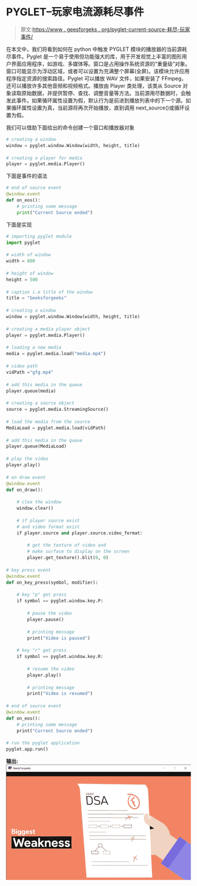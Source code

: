 # PYGLET–玩家电流源耗尽事件

> 原文:[https://www . geesforgeks . org/pyglet-current-source-耗尽-玩家事件/](https://www.geeksforgeeks.org/pyglet-current-source-ran-out-event-of-player/)

在本文中，我们将看到如何在 python 中触发 PYGLET 模块的播放器的当前源耗尽事件。Pyglet 是一个易于使用但功能强大的库，用于开发视觉上丰富的图形用户界面应用程序，如游戏、多媒体等。窗口是占用操作系统资源的“重量级”对象。窗口可能显示为浮动区域，或者可以设置为充满整个屏幕(全屏)。该模块允许应用程序指定资源的搜索路径。Pyglet 可以播放 WAV 文件，如果安装了 FFmpeg，还可以播放许多其他音频和视频格式。播放由 Player 类处理，该类从 Source 对象读取原始数据，并提供暂停、查找、调整音量等方法。当前源用尽数据时，会触发此事件。如果循环属性设置为假，默认行为是前进到播放列表中的下一个源。如果循环属性设置为真，当前源将再次开始播放，直到调用 next_source()或循环设置为假。

我们可以借助下面给出的命令创建一个窗口和播放器对象

```py
# creating a window
window = pyglet.window.Window(width, height, title)

# creating a player for media
player = pyglet.media.Player()

```

下面是事件的语法

```py
# end of source event
@window.event
def on_eos():
    # printing some message
    print("Current Source ended")

```

下面是实现

```py
# importing pyglet module
import pyglet

# width of window 
width = 800

# height of window 
height = 500

# caption i.e title of the window 
title = "Geeksforgeeks"

# creating a window 
window = pyglet.window.Window(width, height, title) 

# creating a media player object
player = pyglet.media.Player()

# loading a new media
media = pyglet.media.load("media.mp4")

# video path
vidPath ="gfg.mp4"

# add this media in the queue
player.queue(media)

# creating a source object
source = pyglet.media.StreamingSource()

# load the media from the source
MediaLoad = pyglet.media.load(vidPath)

# add this media in the queue
player.queue(MediaLoad)

# play the video
player.play()

# on draw event
@window.event
def on_draw():

    # clea the window
    window.clear()

    # if player source exist
    # and video format exist
    if player.source and player.source.video_format:

        # get the texture of video and
        # make surface to display on the screen
        player.get_texture().blit(0, 0)

# key press event     
@window.event 
def on_key_press(symbol, modifier): 

    # key "p" get press 
    if symbol == pyglet.window.key.P: 

        # pause the video
        player.pause()

        # printing message
        print("Video is paused")

    # key "r" get press 
    if symbol == pyglet.window.key.R: 

        # resume the video
        player.play()

        # printing message
        print("Video is resumed")

# end of source event
@window.event
def on_eos():
    # printing some message
    print("Current Source ended")

# run the pyglet application
pyglet.app.run()

```

**输出:**
![](img/c0966007bbb2d7a0071f55cdfc2c4c6b.png)